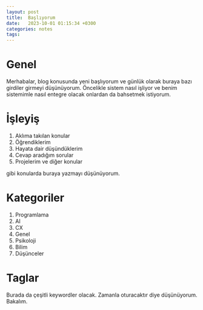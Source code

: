 ```yaml
---
layout: post
title:  Başlıyorum  
date:   2023-10-01 01:15:34 +0300
categories: notes
tags: 
---
```


# Genel
Merhabalar, blog konusunda yeni başlıyorum ve günlük olarak buraya bazı girdiler girmeyi düşünüyorum. Öncelikle sistem nasıl işliyor ve benim sistemimle nasıl entegre olacak onlardan da bahsetmek istiyorum.
# İşleyiş
1. Aklıma takılan konular
2. Öğrendiklerim
3. Hayata dair düşündüklerim
4. Cevap aradığım sorular
5. Projelerim ve diğer konular

gibi konularda buraya yazmayı düşünüyorum.
# Kategoriler
1. Programlama
2. AI
3. CX
4. Genel
5. Psikoloji
6. Bilim
7. Düşünceler

# Taglar
Burada da çeşitli keywordler olacak. Zamanla oturacaktır diye düşünüyorum. Bakalım.